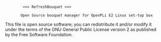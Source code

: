 			<<< RefreshBouquet >>>

           Open Source bouquet manager for OpenPLi E2 Linux set-top box

  This file is open source software; you can redistribute it and/or modify
     it under the terms of the GNU General Public License version 2 as
               published by the Free Software Foundation.
